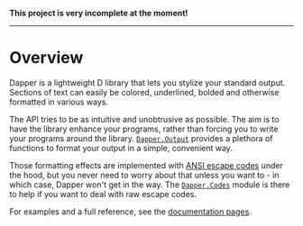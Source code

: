 **This project is very incomplete at the moment!**

-----
Overview
========

Dapper is a lightweight D library that lets you stylize your standard output.  Sections of text can easily be colored, underlined, bolded and otherwise formatted in various ways.

The API tries to be as intuitive and unobtrusive as possible.  The aim is to have the library enhance your programs, rather than forcing you to write your programs around the library.  [`Dapper.Output`](http://syntaxcoloring.github.io/Dapper/Dapper.Output.html) provides a plethora of functions to format your output in a simple, convenient way.

Those formatting effects are implemented with [ANSI escape codes](http://en.wikipedia.org/wiki/Ansi_escape_code) under the hood, but you never need to worry about that unless you want to - in which case, Dapper won't get in the way.  The [`Dapper.Codes`](http://syntaxcoloring.github.io/Dapper/Dapper.Codes.html) module is there to help if you want to deal with raw escape codes.

For examples and a full reference, see the [documentation pages](http://syntaxcoloring.github.io/Dapper).
